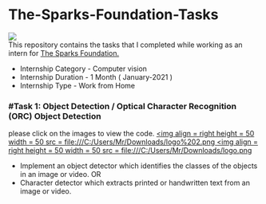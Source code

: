 # The-Sparks-Foundation-Tasks                                                
 ![](https://camo.githubusercontent.com/d61800e0293a2d29f1b65dd9284c0bc60d89fb98eca567ccfc9c34fd5d620119/68747470733a2f2f7777772e746865737061726b73666f756e646174696f6e73696e6761706f72652e6f72672f696d616765732f6c6f676f5f736d616c6c2e706e67)                                                                                                                                    
This repository contains the tasks that I completed while working as an intern for [The Sparks Foundation.](https://www.thesparksfoundationsingapore.org/)

- Internship Category - Computer vision
- Internship Duration - 1 Month ( January-2021 )
- Internship Type - Work from Home


### #Task 1: Object Detection / Optical Character Recognition (ORC) Object Detection
   please click on the images to view the code.                               [<img align = right height = 50 width = 50 src = file:///C:/Users/Mr/Downloads/logo%202.png ](https://github.com/tarannum-perween/The-Sparks-Foundation-Tasks/blob/main/object_detection.py)                        [<img align = right height = 50 width = 50 src = file:///C:/Users/Mr/Downloads/logo.png](https://www.youtube.com/watch?v=r_nQ5SqkxWo&t=6s)                       
                                                                               
- Implement an object detector which identifies the classes of the objects in
an image or video. OR
- Character detector which extracts printed or handwritten text from an
image or video.




